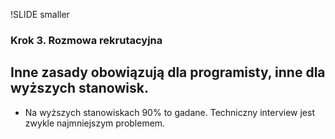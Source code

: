 !SLIDE smaller

### Krok 3. Rozmowa rekrutacyjna  ###
## Inne zasady obowiązują dla programisty, inne dla wyższych stanowisk. ##

- Na wyższych stanowiskach 90% to gadane. Techniczny interview jest zwykle najmniejszym problemem.
